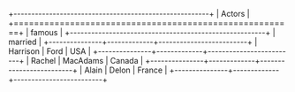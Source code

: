 +-------------------------------------------------------+
| Actors                                                |
+=======================================================+
| famous                                                |
+-------------------------------------------------------+
| married                                               |
+---------------+-------------+-------------------------+
| Harrison      | Ford        | USA                     |
+---------------+-------------+-------------------------+
| Rachel        | MacAdams    | Canada                  |
+---------------+-------------+-------------------------+
| Alain         | Delon       | France                  |
+---------------+-------------+-------------------------+

